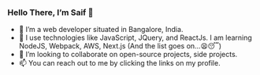 ### Hello There, I’m Saif 👋

- 💼 I’m a web developer situated in Bangalore, India.
- 🌱 I use technologies like JavaScript, JQuery, and ReactJs. I am learning NodeJS, Webpack, AWS, Next.js (And the list goes on...😫😴)
- 💞️ I’m looking to collaborate on open-source projects, side projects.
- 📫 You can reach out to me by clicking the links on my profile.
